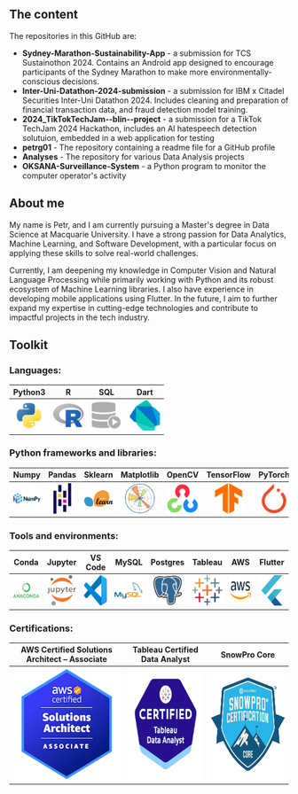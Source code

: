 ## The content
The repositories in this GitHub are:
- **Sydney-Marathon-Sustainability-App** - a submission for TCS Sustainothon 2024. Contains an Android app designed to encourage participants of the Sydney Marathon to make more environmentally-conscious decisions.
- **Inter-Uni-Datathon-2024-submission** - a submission for IBM x Citadel Securities Inter-Uni Datathon 2024. Includes cleaning and preparation of financial transaction data, and fraud detection model training.
- **2024_TikTokTechJam--blin--project** - a submission for a TikTok TechJam 2024 Hackathon, includes an AI hatespeech detection solutuion, embedded in a web application for testing
- **petrg01** - The repository containing a readme file for a GitHub profile
- **Analyses** - The repository for various Data Analysis projects
- **OKSANA-Surveillance-System** - a Python program to monitor the computer operator's activity

## About me
My name is Petr, and I am currently pursuing a Master's degree in Data Science at Macquarie University. I have a strong passion for Data Analytics, Machine Learning, and Software Development, with a particular focus on applying these skills to solve real-world challenges.

Currently, I am deepening my knowledge in Computer Vision and Natural Language Processing while primarily working with Python and its robust ecosystem of Machine Learning libraries. I also have experience in developing mobile applications using Flutter. In the future, I aim to further expand my expertise in cutting-edge technologies and contribute to impactful projects in the tech industry.

## Toolkit
### Languages:
| Python3 | R | SQL | Dart |
|:-------:|:---:|:---:|:---:|
|<div align="center"><img src="https://github.com/devicons/devicon/blob/master/icons/python/python-original.svg" title="Python"  alt="Python" width="55" height="55"/></div>|<div align="center"><img src="https://github.com/devicons/devicon/blob/master/icons/r/r-original.svg" title="R"  alt="R" width="55" height="55"/></div>|<div align="center"><img src="https://github.com/devicons/devicon/blob/master/icons/sqldeveloper/sqldeveloper-plain.svg" title="SQL"  alt="SQL" width="55" height="55"/></div>|<div align="center"><img src="https://github.com/devicons/devicon/blob/master/icons/dart/dart-original.svg" title="Dart"  alt="Dart" width="55" height="55"/></div>|

### Python frameworks and libraries:

| Numpy | Pandas | Sklearn | Matplotlib | OpenCV | TensorFlow | PyTorch |
|:-----:|:------:|:-------:|:----------:|:------:|:----------:|:-------:|
|<div align="center"><img src="https://github.com/devicons/devicon/blob/master/icons/numpy/numpy-original-wordmark.svg" title="Numpy" alt="Numpy" width="55" height="55"/></div>|<div align="center"><img src="https://github.com/devicons/devicon/blob/master/icons/pandas/pandas-original.svg" title="Pandas" alt="Pandas" width="55" height="55"/></div>|<div align="center"><img src="https://github.com/devicons/devicon/blob/master/icons/scikitlearn/scikitlearn-original.svg" title="sklearn" alt="sklearn" width="55" height="55"/></div>|<div align="center"><img src="https://github.com/devicons/devicon/blob/master/icons/matplotlib/matplotlib-original.svg" title="mpl" alt="mpl" width="55" height="55"/></div>|<div align="center"><img src="https://github.com/devicons/devicon/blob/master/icons/opencv/opencv-original.svg" title="mpl" alt="mpl" width="55" height="55"/></div>|<div align="center"><img src="https://github.com/devicons/devicon/blob/master/icons/tensorflow/tensorflow-original.svg" title="TensorFlow" alt="TensorFlow" width="55" height="55"/></div>|<div align="center"><img src="https://github.com/devicons/devicon/blob/master/icons/pytorch/pytorch-original.svg" title="PyTorch" alt="PyTorch" width="55" height="55"/></div>|

### Tools and environments:

| Conda | Jupyter | VS Code | MySQL | Postgres | Tableau | AWS | Flutter |
|:-----:|:-------:|:-------:|:-----:|:--------:|:-------:|:---:|:------:|
|<div align="center"><img src="https://github.com/devicons/devicon/blob/master/icons/anaconda/anaconda-original-wordmark.svg" title="Anaconda" alt="Conda" width="55" height="55"/></div>|<div align="center"><img src="https://github.com/devicons/devicon/blob/master/icons/jupyter/jupyter-original-wordmark.svg" title="Jupyter" alt="Jupyter" width="55" height="55"/></div>|<div align="center"><img src="https://github.com/devicons/devicon/blob/master/icons/vscode/vscode-original.svg" title="VS Code" alt="VS Code" width="55" height="55"/></div>|<div align="center"><img src="https://github.com/devicons/devicon/blob/master/icons/mysql/mysql-original-wordmark.svg" title="MySQL" alt="MySQL" width="55" height="55"/></div>|<div align="center"><img src="https://github.com/devicons/devicon/blob/master/icons/postgresql/postgresql-original.svg" title="Postgres" alt="Postgres" width="55" height="55"/></div>|<div align="center"><img src="src/tableau-icon-svgrepo-com.svg" title="Tableau" alt="Tableau" width="55" height="55"/></div>|<div align="center"><img src="https://github.com/devicons/devicon/blob/master/icons/amazonwebservices/amazonwebservices-original-wordmark.svg" title="AWS" alt="AWS" width="55" height="55"/></div>|<div align="center"><img src="https://github.com/devicons/devicon/blob/master/icons/flutter/flutter-original.svg" title="Flutter" alt="Flutter" width="55" height="55"/></div>|

### Certifications:

| AWS Certified Solutions Architect – Associate | Tableau Certified Data Analyst | SnowPro Core |
|-----------------------------------------------|-----------------------------------------------|-----------------------------------------------|
|<div align="center"><img src="src\aws-certified-solutions-architect-associate.png" title="AWS Certified Solutions Architect – Associate" alt="AWS Certification" width="204" height="204"/>|<div align="center"><img src="src\tableau-certified-data-analyst.1.png" title="Tableau Certified Data Analyst" alt="Tableau Certification" width="204" height="204"/>|<div align="center"><img src="src\snowpro_cert.png" title="SnowPro Core" alt="Snowflake Certification" width="204" height="204"/>|







<!--
**petrg01/petrg01** is a ✨ _special_ ✨ repository because its `README.md` (this file) appears on your GitHub profile.

Here are some ideas to get you started:

- 🔭 I’m currently working on ...
- 🌱 I’m currently learning ...
- 👯 I’m looking to collaborate on ...
- 🤔 I’m looking for help with ...
- 💬 Ask me about ...
- 📫 How to reach me: ...
- 😄 Pronouns: ...
- ⚡ Fun fact: ...
-->
